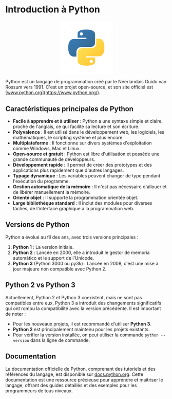 # Introduction à Python

<div style="display: flex; justify-content: center;">
    <img src="./logo-python.png" alt="Logo de Python" width="33%" title="Logo de Python">
</div>

Python est un langage de programmation créé par le Néerlandais Guido van Rossum vers 1991. C'est un projet open-source, et son site officiel est [www.python.org](https://www.python.org/).

## Caractéristiques principales de Python

- **Facile à apprendre et à utiliser** : Python a une syntaxe simple et claire, proche de l'anglais, ce qui facilite sa lecture et son écriture.
- **Polyvalence** : Il est utilisé dans le développement web, les logiciels, les mathématiques, le scripting système et plus encore.
- **Multiplateforme** : Il fonctionne sur divers systèmes d'exploitation comme Windows, Mac et Linux.
- **Open-source et gratuit** : Python est libre d'utilisation et possède une grande communauté de développeurs.
- **Développement rapide** : Il permet de créer des prototypes et des applications plus rapidement que d'autres langages.
- **Typage dynamique** : Les variables peuvent changer de type pendant l'exécution du programme.
- **Gestion automatique de la mémoire** : Il n'est pas nécessaire d'allouer et de libérer manuellement la mémoire.
- **Orienté objet** : Il supporte la programmation orientée objet.
- **Large bibliothèque standard** : Il inclut des modules pour diverses tâches, de l'interface graphique à la programmation web.

## Versions de Python

Python a évolué au fil des ans, avec trois versions principales :

1. **Python 1** : La version initiale.
2. **Python 2** : Lancée en 2000, elle a introduit le gestor de memoria automático et le support de l'Unicode.
3. **Python 3** (Python 3000 ou py3k) : Lancée en 2008, c'est une mise à jour majeure non compatible avec Python 2.

## Python 2 vs Python 3

Actuellement, Python 2 et Python 3 coexistent, mais ne sont pas compatibles entre eux. Python 3 a introduit des changements significatifs qui ont rompu la compatibilité avec la version précédente. Il est important de noter :

- Pour les nouveaux projets, il est recommandé d'utiliser **Python 3**.
- **Python 2** est principalement maintenu pour les projets existants.
- Pour vérifier la version installée, on peut utiliser la commande `python --version` dans la ligne de commande.

## Documentation

La documentation officielle de Python, comprenant des tutoriels et des références du langage, est disponible sur [docs.python.org](https://docs.python.org/). Cette documentation est une ressource précieuse pour apprendre et maîtriser le langage, offrant des guides détaillés et des exemples pour les programmeurs de tous niveaux.


